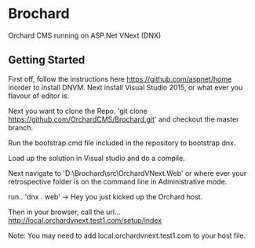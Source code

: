 Brochard
========

Orchard CMS running on ASP.Net VNext (DNX)

Getting Started
---------------

First off, follow the instructions here https://github.com/aspnet/home inorder to install DNVM. Next install Visual Studio 2015, or what ever you flavour of editor is.

Next you want to clone the Repo. 'git clone https://github.com/OrchardCMS/Brochard.git' and checkout the master branch.

Run the bootstrap.cmd file included in the repository to bootstrap dnx.

Load up the solution in Visual studio and do a compile.

Next navigate to 'D:\Brochard\src\OrchardVNext.Web' or where ever your retrospective folder is on the command line in Administrative mode.

run.. 'dnx . web' -> Hey you just kicked up the Orchard host.

Then in your browser, call the url... http://local.orchardvnext.test1.com/setup/index

Note:
You may need to add local.orchardvnext.test1.com to your host file.
